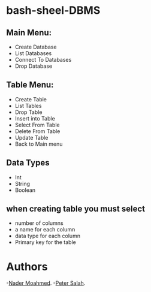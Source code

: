 # bash-sheel-DBMS
## Main Menu:
- Create Database
- List Databases
- Connect To Databases
- Drop Database

## Table Menu:
- Create Table 
- List Tables
- Drop Table
- Insert into Table
- Select From Table
- Delete From Table
- Update Table
- Back to Main menu
## Data Types
- Int
- String
- Boolean 

## when creating table you must select
- number of columns 
- a name for each column
- data type for  each column
- Primary key for the table

# Authors
-[Nader Moahmed](https://github.com/nader-mohammed-20x).
-[Peter Salah](https://github.com/Peter2s).
